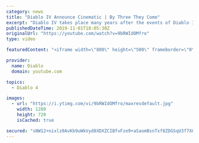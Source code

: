 ```yaml
---
category: news
title: "Diablo IV Announce Cinematic | By Three They Come"
excerpt: "Diablo IV takes place many years after the events of Diablo III, after millions have been slaughtered by the actions of the High Heavens and Burning Hells alike."
publishedDateTime: 2019-11-01T18:05:30Z
originalUrl: "https://youtube.com/watch?v=9bRWIdOMfro"
type: video

featuredContent: "<iframe width=\"800\" height=\"500\" frameborder=\"0\" src=\"https://www.youtube.com/embed/9bRWIdOMfro\" allow=\"accelerometer; autoplay; encrypted-media; gyroscope; picture-in-picture\" allowfullscreen></iframe>"

provider:
  name: Diablo
  domain: youtube.com

topics:
  - Diablo 4

images:
  - url: "https://i.ytimg.com/vi/9bRWIdOMfro/maxresdefault.jpg"
    width: 1280
    height: 720
    isCached: true

secured: "sNW12+nixlz0AvKb9uWkVyd8XDXZCIBfvFze9+aSaomBsnTxf8ZDGSqU3f7XQQCMM83NGtNnTRqFvfhJcU8X7fnlK4qB5tg51r25gjZUUwR37ncJC7UCN6Fed49xA/I/ppslyRvN3u7/Lz+4Hb9uPHF2ElI7WoeiJWKq9xwpjsuKlAj1XRXZZQi7PojgKLIIkkbZaS/JFtfciZE43viXLkLqU2FRXxdTZ0MeecyuXaQVQiS8jb2i2qRW2LjWye3U3r+I26mN/gecCe0yLjw5vC9vFTnbCW/todOaYdBrqz1IQnyQmEUoI8q+0+KjxU/pH0rrN0YWArkwn95afWeMAU+RvqWfoHlfU/A8oNCzTnofVeEF7G1DbMXOfWWwSeOFMbhWaXba2VV5rpEqpi6JBJplts3zIfJFi7KmNfyidTS6FVb8zRXGtVqjoC1w2fi3;Q+3NVxKHm2OwHrH4Icsulg=="
---
```


